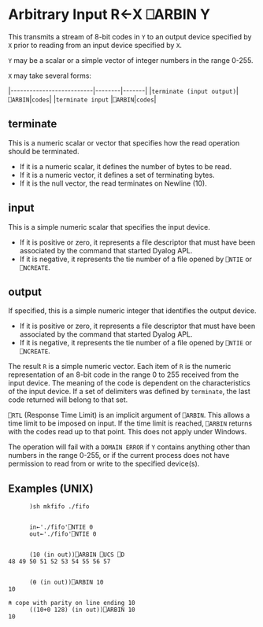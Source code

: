 <!-- Hidden search keywords -->
<div style="display: none;">
  ⎕ARBIN ARBIN
</div>






<h1 class="heading"><span class="name">Arbitrary Input</span> <span class="command">R←X ⎕ARBIN Y</span></h1>



This transmits a stream of 8-bit codes in `Y` to an output device specified by `X` prior to reading from an input device specified by `X`.



`Y` may be a scalar or a simple vector of integer numbers in the range 0-255.


`X` may take several forms:


|--------------------------|--------|-------|
|`terminate (input output)`|`⎕ARBIN`|`codes`|
|`terminate input`         |`⎕ARBIN`|`codes`|


## terminate


This is a numeric scalar or vector that specifies how the read operation should be terminated.

- If it is a numeric scalar, it defines the number of bytes to be read.
- If it is a numeric vector, it defines a set of terminating bytes.
- If it is the null vector, the read terminates on Newline (10).



## input


This is a simple numeric scalar that specifies the input device.

- If it is positive or zero, it represents a file descriptor that must have been associated by the command that started Dyalog APL.
- If it is negative, it represents the tie number of a file opened by `⎕NTIE` or `⎕NCREATE`.



## output


If specified, this is a simple numeric integer that identifies the output device.

- If it is positive or zero, it represents a file descriptor that must have been associated by the command that started Dyalog APL.
- If it is negative, it represents the tie number of a file opened by `⎕NTIE` or `⎕NCREATE`.



The result `R` is a simple numeric vector.  Each item of `R` is the numeric representation of an 8-bit code in the range 0 to 255 received from the input device.  The meaning of the code is dependent on the characteristics of the input device.  If a set of delimiters was defined by `terminate`, the last code returned will belong to that set.


`⎕RTL` (Response Time Limit) is an implicit argument of `⎕ARBIN`.  This allows a time limit to be imposed on input.  If the time limit is reached, `⎕ARBIN` returns with the codes read up to that point. This does not apply under Windows.


The operation will fail with a `DOMAIN ERROR` if  `Y` contains anything other than numbers in the range 0-255, or  if the current process does not have permission to read from or write to the specified device(s).


## Examples (UNIX)
```apl
      )sh mkfifo ./fifo

```
```apl

      in←'./fifo'⎕NTIE 0
      out←'./fifo'⎕NTIE 0

```
```apl

      (10 (in out))⎕ARBIN ⎕UCS ⎕D
48 49 50 51 52 53 54 55 56 57

```
```apl

      (⍬ (in out))⎕ARBIN 10
10

```
```apl
⍝ cope with parity on line ending 10
      ((10+0 128) (in out))⎕ARBIN 10
10

```



